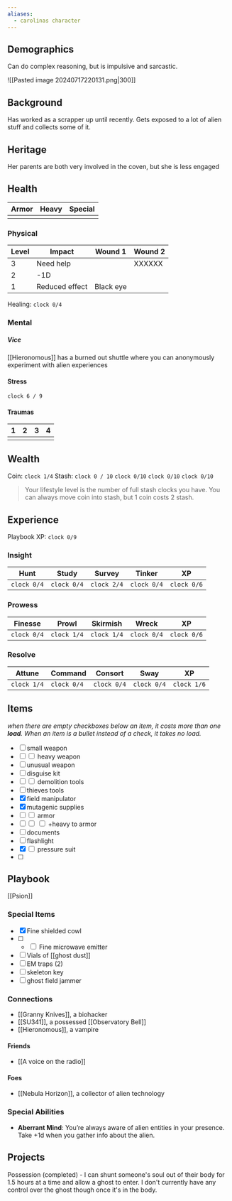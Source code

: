 ```yaml
---
aliases:
  - carolinas character
---
```

  
## Demographics 
Can do complex reasoning, but is impulsive and sarcastic. 

![[Pasted image 20240717220131.png|300]]
## Background
Has worked as a scrapper up until recently. Gets exposed to a lot of alien stuff and collects some of it.

## Heritage

Her parents are both very involved in the coven, but she is less engaged

## Health

| Armor | Heavy | Special |
| ----- | ----- | ------- |
|       |       |         |
### Physical

| Level | Impact         | Wound 1   | Wound 2 |
| ----- | -------------- | --------- | ------- |
| 3     | Need help      |           | XXXXXX  |
| 2     | -1D            |           |         |
| 1     | Reduced effect | Black eye |         |
Healing: `clock 0/4` 
### Mental
##### Vice
[[Hieronomous]] has a burned out shuttle where you can anonymously experiment with alien experiences

#### Stress
  `clock 6 / 9`

#### Traumas

| 1   | 2   | 3   | 4   |
| --- | --- | --- | --- |
|     |     |     |     |
## Wealth
Coin: `clock 1/4`       Stash: `clock 0 / 10` `clock 0/10` `clock 0/10` `clock 0/10`
> Your lifestyle level is the number of full stash clocks you have. You can always move coin into stash, but 1 coin costs 2 stash.

## Experience

Playbook XP: `clock 0/9`

### Insight

| Hunt        | Study       | Survey      | Tinker      | XP          |
| ----------- | ----------- | ----------- | ----------- | ----------- |
| `clock 0/4` | `clock 0/4` | `clock 2/4` | `clock 0/4` | `clock 0/6` |

### Prowess

| Finesse     | Prowl       | Skirmish    | Wreck       | XP          |
| ----------- | ----------- | ----------- | ----------- | ----------- |
| `clock 0/4` | `clock 1/4` | `clock 1/4` | `clock 0/4` | `clock 0/6` |

### Resolve

| Attune      | Command     | Consort     | Sway        | XP          |
| ----------- | ----------- | ----------- | ----------- | ----------- |
| `clock 1/4` | `clock 0/4` | `clock 0/4` | `clock 0/4` | `clock 1/6` |

## Items
_when there are empty checkboxes below an item, it costs more than one **load**. When an item is a bullet instead of a check, it takes no load._

- [ ] small weapon
- [ ] <input type="checkbox"/> heavy weapon
- [ ] unusual weapon
- [ ] disguise kit
- [ ] <input type="checkbox"/> demolition tools
- [ ] thieves tools
- [x] field manipulator
- [x] mutagenic supplies
- [ ] <input type="checkbox"/> armor
- [ ] <input type="checkbox"/> <input type="checkbox"/> +heavy to armor
- [ ] documents
- [ ] flashlight
- [x] <input type="checkbox"/> pressure suit
- [ ] 

## Playbook

[[Psion]]

### Special Items
- [x] Fine shielded cowl
- [ ] - <input type="checkbox" /> Fine microwave emitter
- [ ] Vials of [[ghost dust]]
- [ ] EM traps (2)
- [ ] skeleton key
- [ ] ghost field jammer

### Connections
- [[Granny Knives]], a biohacker
- [[SU341]], a possessed [[Observatory Bell]]
- [[Hieronomous]], a vampire

#### Friends
- [[A voice on the radio]]
#### Foes
- [[Nebula Horizon]], a collector of alien technology

### Special Abilities
- **Aberrant Mind**: You’re always aware of alien entities in your presence. Take +1d when you gather info about the alien.

## Projects

Possession (completed) - I can shunt someone's soul out of their body for 1.5 hours at a time and allow a ghost to enter. I don't currently have any control over the ghost though once it's in the body. 

